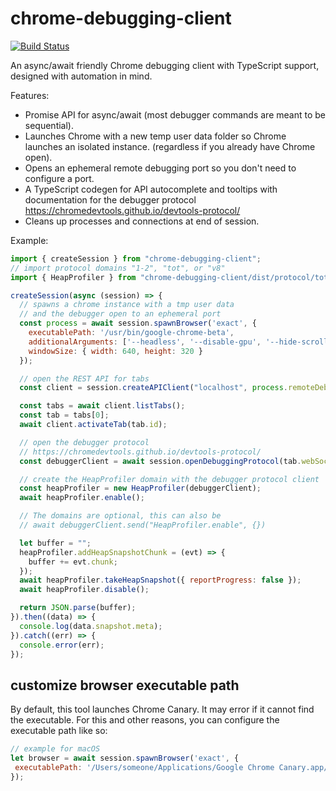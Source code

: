 chrome-debugging-client
=======================
[![Build Status](https://travis-ci.org/krisselden/chrome-debugging-client.svg?branch=master)](https://travis-ci.org/krisselden/chrome-debugging-client)

An async/await friendly Chrome debugging client with TypeScript support,
designed with automation in mind.

Features:

* Promise API for async/await (most debugger commands are meant to be sequential).
* Launches Chrome with a new temp user data folder so Chrome launches an isolated instance.
  (regardless if you already have Chrome open).
* Opens an ephemeral remote debugging port so you don't need to configure a port.
* A TypeScript codegen for API autocomplete and tooltips with documentation for
  the debugger protocol https://chromedevtools.github.io/devtools-protocol/
* Cleans up processes and connections at end of session.

Example:

```js
import { createSession } from "chrome-debugging-client";
// import protocol domains "1-2", "tot", or "v8"
import { HeapProfiler } from "chrome-debugging-client/dist/protocol/tot";

createSession(async (session) => {
  // spawns a chrome instance with a tmp user data
  // and the debugger open to an ephemeral port
  const process = await session.spawnBrowser('exact', {
    executablePath: '/usr/bin/google-chrome-beta',
    additionalArguments: ['--headless', '--disable-gpu', '--hide-scrollbars', '--mute-audio'],
    windowSize: { width: 640, height: 320 }
  });

  // open the REST API for tabs
  const client = session.createAPIClient("localhost", process.remoteDebuggingPort);

  const tabs = await client.listTabs();
  const tab = tabs[0];
  await client.activateTab(tab.id);

  // open the debugger protocol
  // https://chromedevtools.github.io/devtools-protocol/
  const debuggerClient = await session.openDebuggingProtocol(tab.webSocketDebuggerUrl);

  // create the HeapProfiler domain with the debugger protocol client
  const heapProfiler = new HeapProfiler(debuggerClient);
  await heapProfiler.enable();

  // The domains are optional, this can also be
  // await debuggerClient.send("HeapProfiler.enable", {})

  let buffer = "";
  heapProfiler.addHeapSnapshotChunk = (evt) => {
    buffer += evt.chunk;
  });
  await heapProfiler.takeHeapSnapshot({ reportProgress: false });
  await heapProfiler.disable();

  return JSON.parse(buffer);
}).then((data) => {
  console.log(data.snapshot.meta);
}).catch((err) => {
  console.error(err);
});
```

## customize browser executable path
By default, this tool launches Chrome Canary. It may error if it cannot find the executable. For this and other reasons, you can configure the executable path like so:
```js
// example for macOS
let browser = await session.spawnBrowser('exact', {
 executablePath: '/Users/someone/Applications/Google Chrome Canary.app/Contents/MacOS/Google Chrome Canary'
});
```
